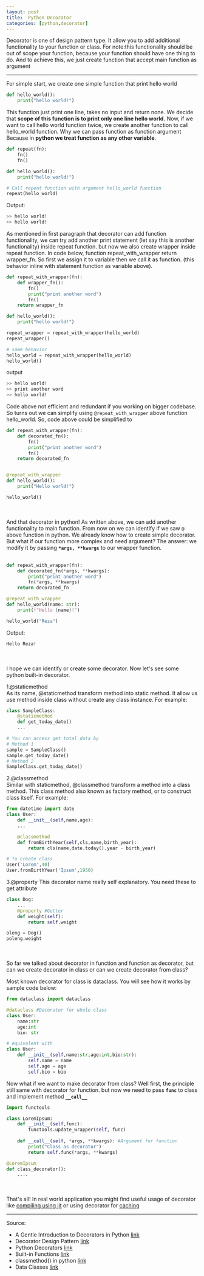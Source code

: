```yaml
---
layout: post
title:  Python Decorator
categories: [python,decorator]
---
```


Decorator is one of design pattern type. It allow you to add additional functionality to your function or class. For note:this functionality should be out of scope your function, because your function should have one thing to do. And to achieve this, we just create function that accept main function as argument

---

For simple start, we create one simple function that print hello world

```python
def hello_world():
    print("hello world!")
```

This function just print one line, takes no input and return none. We decide that **scope of this function is to print only one line hello world.** Now, if we want to call hello world function twice, we create another function to call hello_world function. Why we can pass function as function argument Because in **python we treat function as any other variable**.

```python
def repeat(fn):
    fn()
    fn()

def hello_world():
    print("hello world!")

# Call repeat function with argument hello_world function
repeat(hello_world)
```

Output:

```bash
>> hello world!
>> hello world!
```

As mentioned in first paragraph that decorator can add function functionality, we can try add another print statement (let say this is another functionality) inside repeat function. but now we also create wrapper inside repeat function. In code below, function repeat_with_wrapper return wrapper_fn. So first we assign it to variable then we call it as function. (this behavior inline with statement function as variable above).

```python
def repeat_with_wrapper(fn):
    def wrapper_fn():
        fn()
        print("print another word")
        fn()
    return wrapper_fn

def hello_world():
    print("hello world!")

repeat_wrapper = repeat_with_wrapper(hello_world) 
repeat_wrapper()

# same behavior
hello_world = repeat_with_wrapper(hello_world) 
hello_world()
```

output

```bash
>> hello world!
>> print another word
>> hello world!
```

Code above not efficient and redundant if you working on bigger codebase. So turns out we can simplify using `@repeat_with_wrapper` above function hello_world. So, code above could be simplified to

```python
def repeat_with_wrapper(fn):
    def decorated_fn():
        fn()
        print("print another word")
        fn()
    return decorated_fn


@repeat_with_wrapper
def hello_world():
    print("Hello world!")

hello_world()
```

&nbsp;  
&nbsp;  
And that decorator in python! As written above, we can add another functionality to main function. From now on we can identify if we saw `@` above function in python. We already know how to create simple decorator. But what if our function more complex and need argument? The answer: we modify it by passing
**`*args, **kwargs`** to our wrapper function.  
&nbsp;  

```python
def repeat_with_wrapper(fn):
    def decorated_fn(*args, **kwargs):
        print("print another word")
        fn(*args, **kwargs)
    return decorated_fn

@repeat_with_wrapper
def hello_world(name: str):
    print(f"Hello {name}!")

hello_world("Reza")
```

Output:

```bash
Hello Reza!
```

&nbsp;  
&nbsp;  
I hope we can identify or create some decorator. Now let's see some python built-in decorator.

1.@staticmethod  
As its name, @staticmethod transform method into static method. It allow us use method inside class without create any class instance. For example:

```python
class SampleClass:
    @staticmethod
    def get_today_date()
    ...

# You can access get_total_data by
# Method 1
sample = SampleClass()
sample.get_today_date()
# Method 2
SampleClass.get_today_date()
```

2.@classmethod  
Similar with staticmethod, @classmethod transform a method into a class method. This class method also known as factory method, or to construct class itself. For example:

```python
from datetime import date
class User:
    def __init__(self,name,age):
    ...

    @classmethod
    def fromBirthYear(self,cls,name,birth_year):
        return cls(name,date.today().year - birth_year) 

# To create class
User('Lorem',40)
User.fromBirthYear('Ipsum',1950)
```

3.@property
This decorator name really self explanatory. You need these to get attribute

```python
class Dog:
    ...
    @property #Getter
    def weight(self):
        return self.weight

oleng = Dog()
poleng.weight
```

&nbsp;  
&nbsp;  
So far we talked about decorator in function and function as decorator, but can we create decorator in class or can we create decorator from class?

Most known decorator for class is dataclass. You will see how it works by sample code below:

```python
from dataclass import dataclass

@dataclass #Decorator for whole class
class User:
    name:str
    age:int
    bio: str

# equivalent with
class User:
    def __init__(self,name:str,age:int,bio:str):
        self.name = name
        self.age = age
        self.bio = bio
```

Now what if we want to make decorator from class? Well first, the principle still same with decorator for function. but now we need to pass **`func`** to class and implement method **`__call__`**

```python
import functools

class LoremIpsum:
    def __init__(self,func):
        functools.update_wrapper(self, func)
    
    def __call__(self, *args, **kwargs): #Argument for function
        print("Class as decorator")
        return self.func(*args, **kwargs)

@LoremIpsum
def class_decorator():
    ....
```

&nbsp;  
&nbsp;  
That's all! In real world application you might find useful usage of decorator like [compiling using jit](https://numba.pydata.org/numba-doc/latest/user/jit.html) or using decorator for [caching](https://docs.python.org/3/library/functools.html)

---

Source:  

- A Gentle Introduction to Decorators in Python [link](https://machinelearningmastery.com/a-gentle-introduction-to-decorators-in-python/)  
- Decorator Design Pattern [link](https://sourcemaking.com/design_patterns/decorator)  
- Python Decorators [link](https://www.scaler.com/topics/python/python-decorators/)  
- Built-in Functions [link](https://docs.python.org/3/library/functions.html)
- classmethod() in python [link](https://www.geeksforgeeks.org/classmethod-in-python/)
- Data Classes [link](https://docs.python.org/3/library/dataclasses.html)
